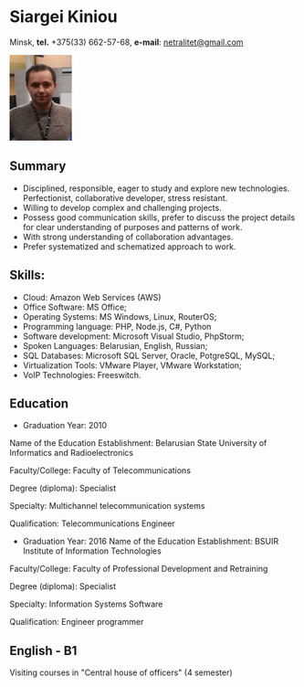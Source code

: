 # Siargei Kiniou
Minsk, **tel.** +375(33) 662-57-68, **e-mail**: netralitet@gmail.com 

![Siargei Kiniou](image.jpg)

## Summary
- Disciplined, responsible, eager to study and explore new technologies. Perfectionist, collaborative developer, stress resistant.
- Willing to develop complex and challenging projects.
- Possess good communication skills, prefer to discuss the project details for clear understanding of purposes and patterns of work.
- With strong understanding of collaboration advantages.
- Prefer systematized and schematized approach to work.

## Skills:
- Cloud: Amazon Web Services (AWS)
- Office Software:  MS Office;
- Operating Systems: MS Windows, Linux, RouterOS; 
- Programming language: PHP, Node.js, C#, Python
- Software development: Microsoft Visual Studio, PhpStorm; 
- Spoken Languages: Belarusian, English, Russian;
- SQL Databases: Microsoft SQL Server, Oracle, PotgreSQL, MySQL;
- Virtualization Tools: VMware Player, VMware Workstation; 
- VoIP Technologies: Freeswitch.

## Education
* Graduation Year: 2010

Name of the Education Establishment: Belarusian State University of Informatics and Radioelectronics

Faculty/College: Faculty of Telecommunications

Degree (diploma): Specialist

Specialty: Multichannel telecommunication systems

Qualification: Telecommunications Engineer

* Graduation Year: 2016
Name of the Education Establishment: BSUIR Institute of Information Technologies 

Faculty/College: Faculty of Professional Development and Retraining

Degree (diploma): Specialist

Specialty: Information Systems Software

Qualification: Engineer programmer

## English - B1 
Visiting courses in "Central house of officers" (4 semester)